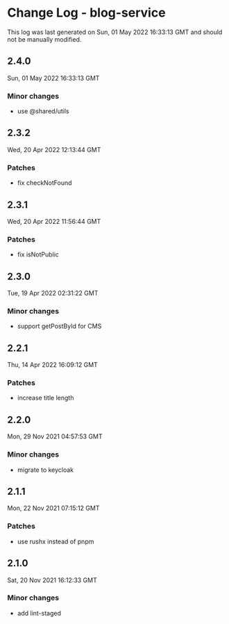 # Change Log - blog-service

This log was last generated on Sun, 01 May 2022 16:33:13 GMT and should not be manually modified.

## 2.4.0
Sun, 01 May 2022 16:33:13 GMT

### Minor changes

- use @shared/utils

## 2.3.2
Wed, 20 Apr 2022 12:13:44 GMT

### Patches

- fix checkNotFound

## 2.3.1
Wed, 20 Apr 2022 11:56:44 GMT

### Patches

- fix isNotPublic

## 2.3.0
Tue, 19 Apr 2022 02:31:22 GMT

### Minor changes

- support getPostById for CMS

## 2.2.1
Thu, 14 Apr 2022 16:09:12 GMT

### Patches

- increase title length

## 2.2.0
Mon, 29 Nov 2021 04:57:53 GMT

### Minor changes

- migrate to keycloak

## 2.1.1
Mon, 22 Nov 2021 07:15:12 GMT

### Patches

- use rushx instead of pnpm

## 2.1.0
Sat, 20 Nov 2021 16:12:33 GMT

### Minor changes

- add lint-staged

